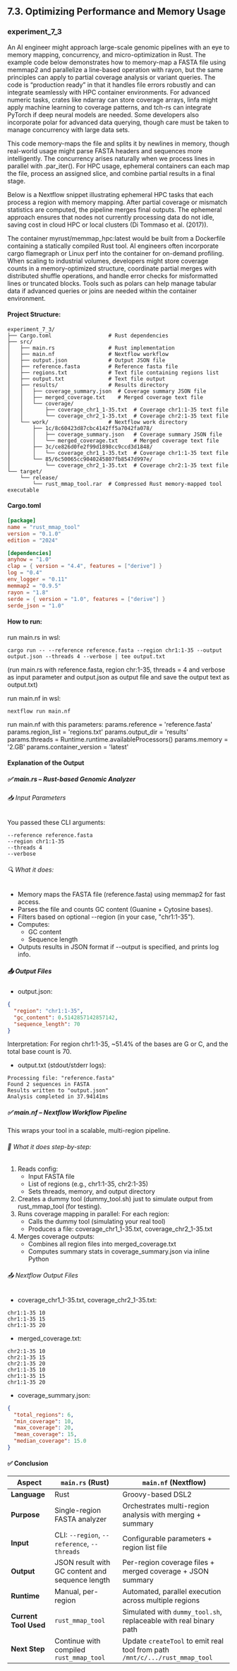 ## 7.3. Optimizing Performance and Memory Usage

### experiment_7_3

An AI engineer might approach large-scale genomic pipelines with an eye to memory mapping, concurrency, and micro-optimization in Rust. The example code below demonstrates how to memory-map a FASTA file using memmap2 and parallelize a line-based operation with rayon, but the same principles can apply to partial coverage analysis or variant queries. The code is “production ready” in that it handles file errors robustly and can integrate seamlessly with HPC container environments. For advanced numeric tasks, crates like ndarray can store coverage arrays, linfa might apply machine learning to coverage patterns, and tch-rs can integrate PyTorch if deep neural models are needed. Some developers also incorporate polar for advanced data querying, though care must be taken to manage concurrency with large data sets.

This code memory-maps the file and splits it by newlines in memory, though real-world usage might parse FASTA headers and sequences more intelligently. The concurrency arises naturally when we process lines in parallel with .par_iter(). For HPC usage, ephemeral containers can each map the file, process an assigned slice, and combine partial results in a final stage.

Below is a Nextflow snippet illustrating ephemeral HPC tasks that each process a region with memory mapping. After partial coverage or mismatch statistics are computed, the pipeline merges final outputs. The ephemeral approach ensures that nodes not currently processing data do not idle, saving cost in cloud HPC or local clusters (Di Tommaso et al. (2017)).

The container myrust/memmap_hpc:latest would be built from a Dockerfile containing a statically compiled Rust tool. AI engineers often incorporate cargo flamegraph or Linux perf into the container for on-demand profiling. When scaling to industrial volumes, developers might store coverage counts in a memory-optimized structure, coordinate partial merges with distributed shuffle operations, and handle error checks for misformatted lines or truncated blocks. Tools such as polars can help manage tabular data if advanced queries or joins are needed within the container environment.

#### Project Structure:

```plaintext
experiment_7_3/
├── Cargo.toml                  # Rust dependencies
├── src/
│   ├── main.rs                 # Rust implementation
│   ├── main.nf                 # Nextflow workflow
│   ├── output.json             # Output JSON file
│   ├── reference.fasta         # Reference fasta file
│   ├── regions.txt             # Text file containing regions list
│   ├── output.txt              # Text file output
│   ├── results/                # Results directory
│   │   ├── coverage_summary.json  # Coverage summary JSON file
│   │   ├── merged_coverage.txt    # Merged coverage text file
│   │   └── coverage/
│   │       ├── coverage_chr1_1-35.txt  # Coverage chr1:1-35 text file
│   │       └── coverage_chr2_1-35.txt  # Coverage chr2:1-35 text file
│   └── work/                   # Nextflow work directory
│       ├── 1c/8c60423d87cbc4142ff5a7042fa078/
│       │   ├── coverage_summary.json   # Coverage summary JSON file
│       │   └── merged_coverage.txt     # Merged coverage text file
│       ├── 3c/ce826d0fe2f99d1898cc9ccd3d1848/
│       │   └── coverage_chr1_1-35.txt  # Coverage chr1:1-35 text file
│       └── 85/6c50065cc9040245807fb8547d997e/
│           └── coverage_chr2_1-35.txt  # Coverage chr2:1-35 text file
└── target/
    └── release/
        └── rust_mmap_tool.rar  # Compressed Rust memory-mapped tool executable
```

#### Cargo.toml

```toml
[package]
name = "rust_mmap_tool"
version = "0.1.0"
edition = "2024"

[dependencies]
anyhow = "1.0"
clap = { version = "4.4", features = ["derive"] }
log = "0.4"
env_logger = "0.11"
memmap2 = "0.9.5"
rayon = "1.8"
serde = { version = "1.0", features = ["derive"] }
serde_json = "1.0"
```

#### How to run:

run main.rs in wsl:

```wsl
cargo run -- --reference reference.fasta --region chr1:1-35 --output output.json --threads 4 --verbose | tee output.txt
```

(run main.rs with reference.fasta, region chr:1-35, threads = 4 and verbose as input parameter and output.json as output file and save the output text as output.txt)

run main.nf in wsl:

```wsl
nextflow run main.nf
```

run main.nf with this parameters:
params.reference = 'reference.fasta'
params.region_list = 'regions.txt'
params.output_dir = 'results'
params.threads = Runtime.runtime.availableProcessors()
params.memory = '2.GB'
params.container_version = 'latest'


#### Explanation of the Output
##### ✅ main.rs – Rust-based Genomic Analyzer
###### 📥 Input Parameters
You passed these CLI arguments:

```wsl
--reference reference.fasta 
--region chr1:1-35 
--threads 4 
--verbose
```

###### 🔍 What it does:
* Memory maps the FASTA file (reference.fasta) using memmap2 for fast access.
* Parses the file and counts GC content (Guanine + Cytosine bases).
* Filters based on optional --region (in your case, "chr1:1-35").
* Computes:
  * GC content
  * Sequence length
* Outputs results in JSON format if --output is specified, and prints log info.

##### 📤 Output Files
* output.json:

```json
{
  "region": "chr1:1-35",
  "gc_content": 0.5142857142857142,
  "sequence_length": 70
}
```

Interpretation: For region chr1:1-35, ~51.4% of the bases are G or C, and the total base count is 70.

* output.txt (stdout/stderr logs):

```text
Processing file: "reference.fasta"
Found 2 sequences in FASTA
Results written to "output.json"
Analysis completed in 37.94141ms
```

##### ✅ main.nf – Nextflow Workflow Pipeline
This wraps your tool in a scalable, multi-region pipeline.

###### 🧾 What it does step-by-step:
1. Reads config:
   * Input FASTA file
   * List of regions (e.g., chr1:1-35, chr2:1-35)
   * Sets threads, memory, and output directory
2. Creates a dummy tool (dummy_tool.sh) just to simulate output from rust_mmap_tool (for testing).
3. Runs coverage mapping in parallel: For each region:
   * Calls the dummy tool (simulating your real tool)
   * Produces a file: coverage_chr1_1-35.txt, coverage_chr2_1-35.txt
4. Merges coverage outputs:
   * Combines all region files into merged_coverage.txt
   * Computes summary stats in coverage_summary.json via inline Python

###### 📤 Nextflow Output Files
* coverage_chr1_1-35.txt, coverage_chr2_1-35.txt:

```text
chr1:1-35 10
chr1:1-35 15
chr1:1-35 20
```

* merged_coverage.txt:

```text
chr2:1-35 10
chr2:1-35 15
chr2:1-35 20
chr1:1-35 10
chr1:1-35 15
chr1:1-35 20
```

* coverage_summary.json:

```json
{
  "total_regions": 6,
  "min_coverage": 10,
  "max_coverage": 20,
  "mean_coverage": 15,
  "median_coverage": 15.0
}
```

#### ✅ Conclusion

| Aspect             | `main.rs` (Rust)                                      | `main.nf` (Nextflow)                                                                |
|--------------------|--------------------------------------------------------|--------------------------------------------------------------------------------------|
| **Language**        | Rust                                                  | Groovy-based DSL2                                                                   |
| **Purpose**         | Single-region FASTA analyzer                         | Orchestrates multi-region analysis with merging + summary                           |
| **Input**           | CLI: `--region`, `--reference`, `--threads`          | Configurable parameters + region list file                                          |
| **Output**          | JSON result with GC content and sequence length       | Per-region coverage files + merged coverage + JSON summary                          |
| **Runtime**         | Manual, per-region                                    | Automated, parallel execution across multiple regions                               |
| **Current Tool Used** | `rust_mmap_tool`                                   | Simulated with `dummy_tool.sh`, replaceable with real binary path                   |
| **Next Step**       | Continue with compiled `rust_mmap_tool`              | Update `createTool` to emit real tool from path `/mnt/c/.../rust_mmap_tool`         |
